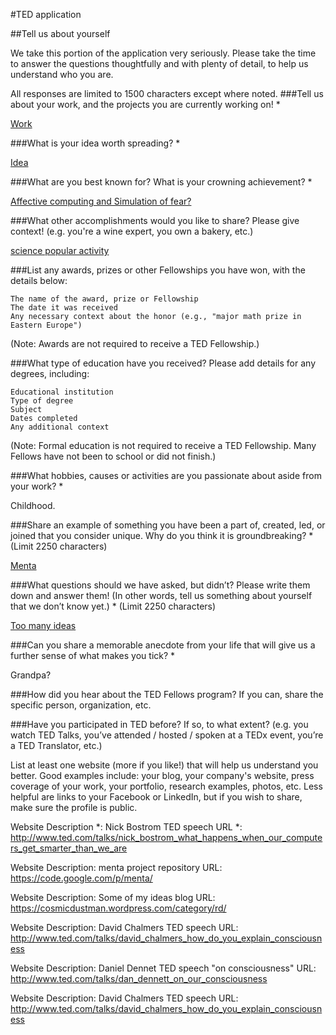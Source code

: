 #TED application

##Tell us about yourself

We take this portion of the application very seriously. Please take the time to answer the questions thoughtfully and with plenty of detail, to help us understand who you are.

All responses are limited to 1500 characters except where noted.
###Tell us about your work, and the projects you are currently working on! *

[Work](work.md)

###What is your idea worth spreading? *

[Idea](idea.md)

###What are you best known for? What is your crowning achievement? *

[Affective computing and Simulation of fear?](fear.md)

###What other accomplishments would you like to share? Please give context! (e.g. you're a wine expert, you own a bakery, etc.)

[science popular activity](science_popular.md)

###List any awards, prizes or other Fellowships you have won, with the details below:

    The name of the award, prize or Fellowship
    The date it was received
    Any necessary context about the honor (e.g., "major math prize in Eastern Europe")

(Note: Awards are not required to receive a TED Fellowship.)


###What type of education have you received? Please add details for any degrees, including:

    Educational institution
    Type of degree
    Subject
    Dates completed
    Any additional context

(Note: Formal education is not required to receive a TED Fellowship. Many Fellows have not been to school or did not finish.)


###What hobbies, causes or activities are you passionate about aside from your work? *

Childhood.

###Share an example of something you have been a part of, created, led, or joined that you consider unique. Why do you think it is groundbreaking? *
(Limit 2250 characters)

[Menta](menta.md)


###What questions should we have asked, but didn’t? Please write them down and answer them! (In other words, tell us something about yourself that we don’t know yet.) *
(Limit 2250 characters)

[Too many ideas](ideas.md)


###Can you share a memorable anecdote from your life that will give us a further sense of what makes you tick? *

Grandpa?

###How did you hear about the TED Fellows program? If you can, share the specific person, organization, etc.

###Have you participated in TED before? If so, to what extent? (e.g. you watch TED Talks, you’ve attended / hosted / spoken at a TEDx event, you’re a TED Translator, etc.)


List at least one website (more if you like!) that will help us understand you better.
Good examples include: your blog, your company's website, press coverage of your work, your portfolio, research examples, photos, etc. Less helpful are links to your Facebook or LinkedIn, but if you wish to share, make sure the profile is public.

Website Description *: Nick Bostrom TED speech
URL *: http://www.ted.com/talks/nick_bostrom_what_happens_when_our_computers_get_smarter_than_we_are

Website Description: menta project repository
URL: https://code.google.com/p/menta/

Website Description: Some of my ideas blog
URL: https://cosmicdustman.wordpress.com/category/rd/

Website Description: David Chalmers TED speech
URL: http://www.ted.com/talks/david_chalmers_how_do_you_explain_consciousness

Website Description: Daniel Dennet TED speech "on consciousness"
URL: http://www.ted.com/talks/dan_dennett_on_our_consciousness

Website Description: David Chalmers TED speech
URL: http://www.ted.com/talks/david_chalmers_how_do_you_explain_consciousness


